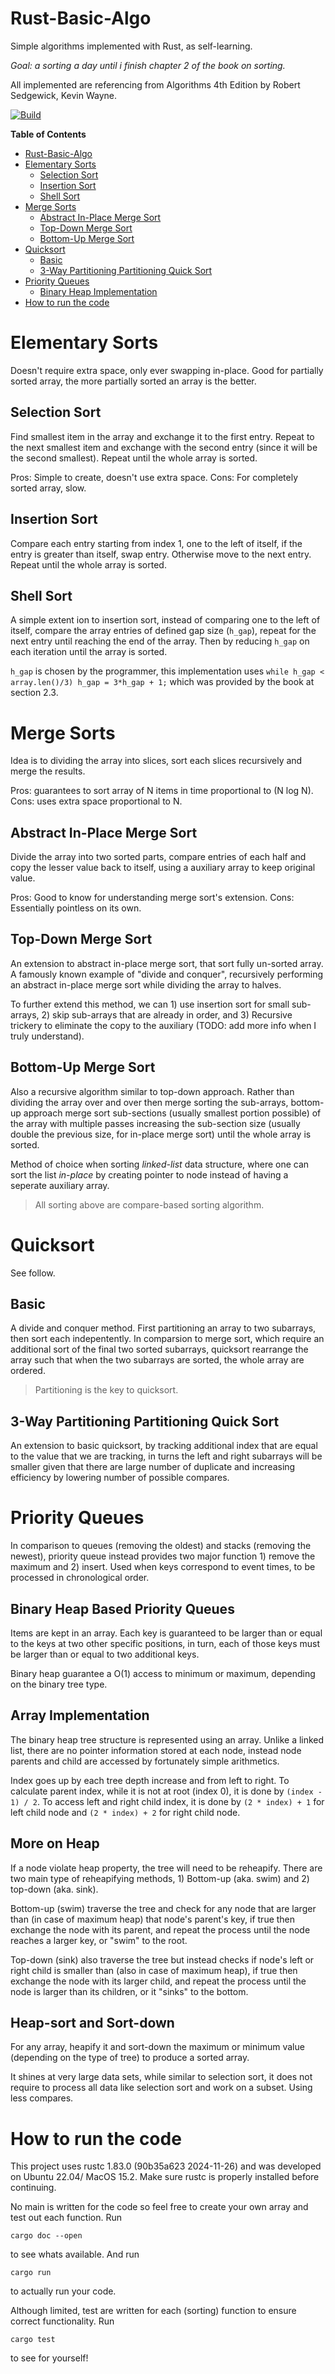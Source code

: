# Rust-Basic-Algo
Simple algorithms implemented with Rust, as self-learning.

*Goal: a sorting a day until i finish chapter 2 of the book on sorting.*

All implemented are referencing from Algorithms 4th Edition by Robert Sedgewick, Kevin Wayne.

[![Build](https://github.com/YatFungLoo/Rust-Basic-Algo/actions/workflows/rust.yml/badge.svg)](https://github.com/YatFungLoo/Rust-Basic-Algo/actions/workflows/rust.yml)

<!-- markdown-toc start - Don't edit this section. Run M-x markdown-toc-refresh-toc -->
**Table of Contents**

- [Rust-Basic-Algo](#rust-basic-algo)
- [Elementary Sorts](#elementary-sorts)
  - [Selection Sort](#selection-sort)
  - [Insertion Sort](#insertion-sort)
  - [Shell Sort](#shell-sort)
- [Merge Sorts](#merge-sorts)
  - [Abstract In-Place Merge Sort](#abstract-in-place-merge-sort)
  - [Top-Down Merge Sort](#top-down-merge-sort)
  - [Bottom-Up Merge Sort](#bottom-up-merge-sort)
- [Quicksort](#quicksort)
  - [Basic](#basic)
  - [3-Way Partitioning Partitioning Quick Sort](#3-way-partitioning-partitioning-quick-sort)
- [Priority Queues](#priority-queues)
  - [Binary Heap Implementation](#binary-heap-implementation)
- [How to run the code](#how-to-run-the-code)

<!-- markdown-toc end -->

# Elementary Sorts
Doesn't require extra space, only ever swapping in-place. Good for partially sorted array, the more partially sorted an array is the better.

## Selection Sort
Find smallest item in the array and exchange it to the first entry. Repeat to the next smallest item and exchange with the second entry (since it will be the second smallest). Repeat until the whole array is sorted.

Pros: Simple to create, doesn't use extra space. Cons: For completely sorted array, slow.

## Insertion Sort
Compare each entry starting from index 1, one to the left of itself, if the entry is greater than itself, swap entry. Otherwise move to the next entry. Repeat until the whole array is sorted.

## Shell Sort
A simple extent ion to insertion sort, instead of comparing one to the left of itself, compare the array entries of defined gap size (` h_gap `), repeat for the next entry until reaching the end of the array. Then by reducing ` h_gap ` on each iteration until the array is sorted.

` h_gap ` is chosen by the programmer, this implementation uses ` while h_gap < array.len()/3) h_gap = 3*h_gap + 1; ` which was provided by the book at section 2.3.

# Merge Sorts
Idea is to dividing the array into slices, sort each slices recursively and merge the results.

Pros: guarantees to sort array of N items in time proportional to (N log N). Cons: uses extra space proportional to N.

## Abstract In-Place Merge Sort
Divide the array into two sorted parts, compare entries of each half and copy the lesser value back to itself, using a auxiliary array to keep original value.

Pros: Good to know for understanding merge sort's extension. Cons: Essentially pointless on its own. 

## Top-Down Merge Sort
An extension to abstract in-place merge sort, that sort fully un-sorted array. A famously known example of "divide and conquer", recursively performing an abstract in-place merge sort while dividing the array to halves.

To further extend this method, we can 1) use insertion sort for small sub-arrays, 2) skip sub-arrays that are already in order, and 3) Recursive trickery to eliminate the copy to the auxiliary (TODO: add more info when I truly understand).

## Bottom-Up Merge Sort
Also a recursive algorithm similar to top-down approach. Rather than dividing the array over and over then merge sorting the sub-arrays, bottom-up approach merge sort sub-sections (usually smallest portion possible) of the array with multiple passes increasing the sub-section size (usually double the previous size, for in-place merge sort) until the whole array is sorted.

Method of choice when sorting *linked-list* data structure, where one can sort the list *in-place* by creating pointer to node instead of having a seperate auxiliary array.

> All sorting above are compare-based sorting algorithm.

# Quicksort
See follow.

## Basic
A divide and conquer method. First partitioning an array to two subarrays, then sort each indepentently. In comparsion to merge sort, which require an additional sort of the final two sorted subarrays, quicksort rearrange the array such that when the two subarrays are sorted, the whole array are ordered.

> Partitioning is the key to quicksort.

## 3-Way Partitioning Partitioning Quick Sort
An extension to basic quicksort, by tracking additional index that are equal to the value that we are tracking, in turns the left and right subarrays will be smaller given that there are large number of duplicate and increasing efficiency by lowering number of possible compares.

# Priority Queues
In comparison to queues (removing the oldest) and stacks (removing the newest), priority queue instead provides two major function 1) remove the maximum and 2) insert. Used when keys correspond to event times, to be processed in chronological order.

## Binary Heap Based Priority Queues
Items are kept in an array. Each key is guaranteed to be larger than or equal to the keys at two other specific positions, in turn, each of those keys must be larger than or equal to two additional keys.

Binary heap guarantee a O(1) access to minimum or maximum, depending on the binary tree type.

## Array Implementation
The binary heap tree structure is represented using an array. Unlike a linked list, there are no pointer information stored at each node, instead node parents and child are accessed by fortunately simple arithmetics.

Index goes up by each tree depth increase and from left to right. To calculate parent index, while it is not at root (index 0), it is done by `(index - 1) / 2`. To access left and right child index, it is done by `(2 * index) + 1` for left child node and `(2 * index) + 2` for right child node.

## More on Heap
If a node violate heap property, the tree will need to be reheapify. There are two main type of reheapifying methods, 1) Bottom-up (aka. swim) and 2) top-down (aka. sink).

Bottom-up (swim) traverse the tree and check for any node that are larger than (in case of maximum heap) that node's parent's key, if true then exchange the node with its parent, and repeat the process until the node reaches a larger key, or "swim" to the root.

Top-down (sink) also traverse the tree but instead checks if node's left or right child is smaller than (also in case of maximum heap), if true then exchange the node with its larger child, and repeat the process until the node is larger than its children, or it "sinks" to the bottom.

## Heap-sort and Sort-down
For any array, heapify it and sort-down the maximum or minimum value (depending on the type of tree) to produce a sorted array.

It shines at very large data sets, while similar to selection sort, it does not require to process all data like selection sort and work on a subset. Using less compares.

# How to run the code

This project uses rustc 1.83.0 (90b35a623 2024-11-26) and was developed on Ubuntu 22.04/ MacOS 15.2. Make sure rustc is properly installed before continuing.

No main is written for the code so feel free to create your own array and test out each function. Run

```
cargo doc --open
```

to see whats available. And run

```
cargo run
```

to actually run your code.

Although limited, test are written for each (sorting) function to ensure correct functionality. Run

```
cargo test
```

to see for yourself!
